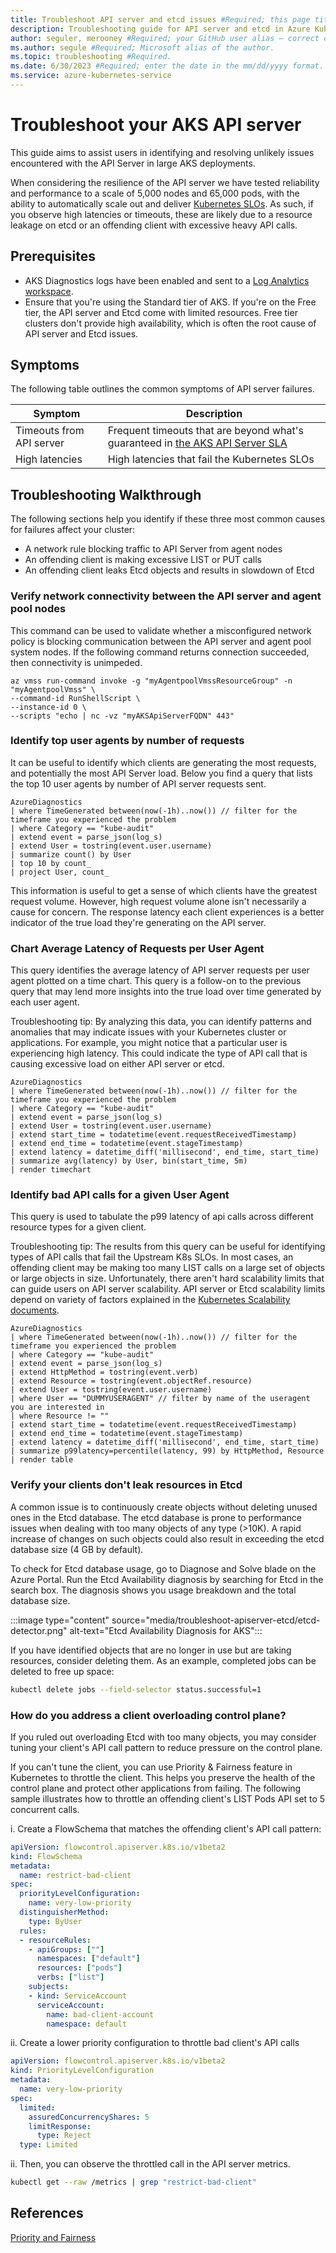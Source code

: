 ```yaml
---
title: Troubleshoot API server and etcd issues #Required; this page title is displayed in search results; Always include the word "troubleshoot" in this line.
description: Troubleshooting guide for API server and etcd in Azure Kubernetes Services #Required; this article description is displayed in search results.
author: seguler, merooney #Required; your GitHub user alias — correct capitalization is needed.
ms.author: segule #Required; Microsoft alias of the author.
ms.topic: troubleshooting #Required.
ms.date: 6/30/2023 #Required; enter the date in the mm/dd/yyyy format.
ms.service: azure-kubernetes-service
---
```



# Troubleshoot your AKS API server

This guide aims to assist users in identifying and resolving unlikely issues encountered with the API Server in large AKS deployments.

When considering the resilience of the API server we have tested reliability and performance to a scale of 5,000 nodes and 65,000 pods, with the ability to automatically scale out and deliver [Kubernetes SLOs][K8s SLOs]. As such, if you observe high latencies or timeouts, these are likely due to a resource leakage on etcd or an offending client with excessive heavy API calls.

## Prerequisites

- AKS Diagnostics logs have been enabled and sent to a [Log Analytics workspace][log-analytics-workspace-overview].
- Ensure that you're using the Standard tier of AKS. If you're on the Free tier, the API server and Etcd come with limited resources. Free tier clusters don't provide high availability, which is often the root cause of API server and Etcd issues. 

## Symptoms

The following table outlines the common symptoms of API server failures.

| Symptom | Description |
|---|---|
| Timeouts from API server | Frequent timeouts that are beyond what's guaranteed in [the AKS API Server SLA][apiserversla] |
| High latencies | High latencies that fail the Kubernetes SLOs |


## Troubleshooting Walkthrough

The following sections help you identify if these three most common causes for failures affect your cluster:
- A network rule blocking traffic to API Server from agent nodes
- An offending client is making excessive LIST or PUT calls
- An offending client leaks Etcd objects and results in slowdown of Etcd

### Verify network connectivity between the API server and agent pool nodes

This command can be used to validate whether a misconfigured network policy is blocking communication between the API server and agent pool system nodes. If the following command returns connection succeeded, then connectivity is unimpeded.

```azurecli
az vmss run-command invoke -g "myAgentpoolVmssResourceGroup" -n "myAgentpoolVmss" \
--command-id RunShellScript \
--instance-id 0 \
--scripts "echo | nc -vz "myAKSApiServerFQDN" 443"
```

### Identify top user agents by number of requests

It can be useful to identify which clients are generating the most requests, and potentially the most API Server load. Below you find a query that lists the top 10 user agents by number of API server requests sent. 

```kusto
AzureDiagnostics
| where TimeGenerated between(now(-1h)..now()) // filter for the timeframe you experienced the problem
| where Category == "kube-audit" 
| extend event = parse_json(log_s) 
| extend User = tostring(event.user.username) 
| summarize count() by User 
| top 10 by count_ 
| project User, count_ 
```

This information is useful to get a sense of which clients have the greatest request volume. However, high request volume alone isn't necessarily a cause for concern. The response latency each client experiences is a better indicator of the true load they're generating on the API server.

### Chart Average Latency of Requests per User Agent

This query identifies the average latency of API server requests per user agent plotted on a time chart. This query is a follow-on to the previous query that may lend more insights into the true load over time generated by each user agent.

Troubleshooting tip: By analyzing this data, you can identify patterns and anomalies that may indicate issues with your Kubernetes cluster or applications. For example, you might notice that a particular user is experiencing high latency. This could indicate the type of API call that is causing excessive load on either API server or etcd.

```kusto
AzureDiagnostics
| where TimeGenerated between(now(-1h)..now()) // filter for the timeframe you experienced the problem
| where Category == "kube-audit" 
| extend event = parse_json(log_s) 
| extend User = tostring(event.user.username)
| extend start_time = todatetime(event.requestReceivedTimestamp)
| extend end_time = todatetime(event.stageTimestamp)
| extend latency = datetime_diff('millisecond', end_time, start_time)
| summarize avg(latency) by User, bin(start_time, 5m) 
| render timechart 
```

### Identify bad API calls for a given User Agent

This query is used to tabulate the p99 latency of api calls across different resource types for a given client.

Troubleshooting tip:  The results from this query can be useful for identifying types of API calls that fail the Upstream K8s SLOs. In most cases, an offending client may be making too many LIST calls on a large set of objects or large objects in size. Unfortunately, there aren't hard scalability limits that can guide users on API server scalability. API server or Etcd scalability limits depend on variety of factors explained in the [Kubernetes Scalability documents](https://github.com/kubernetes/community/blob/master/sig-scalability/configs-and-limits/thresholds.md). 


```kusto
AzureDiagnostics
| where TimeGenerated between(now(-1h)..now()) // filter for the timeframe you experienced the problem
| where Category == "kube-audit" 
| extend event = parse_json(log_s) 
| extend HttpMethod = tostring(event.verb) 
| extend Resource = tostring(event.objectRef.resource) 
| extend User = tostring(event.user.username) 
| where User == "DUMMYUSERAGENT" // filter by name of the useragent you are interested in
| where Resource != ""
| extend start_time = todatetime(event.requestReceivedTimestamp)
| extend end_time = todatetime(event.stageTimestamp)
| extend latency = datetime_diff('millisecond', end_time, start_time)
| summarize p99latency=percentile(latency, 99) by HttpMethod, Resource 
| render table  
```


### Verify your clients don't leak resources in Etcd

A common issue is to continuously create objects without deleting unused ones in the Etcd database. The etcd database is prone to performance issues when dealing with too many objects of any type (>10K). A rapid increase of changes on such objects could also result in exceeding the etcd database size (4 GB by default).

To check for Etcd database usage, go to Diagnose and Solve blade on the Azure Portal. Run the Etcd Availability diagnosis by searching for Etcd in the search box. The diagnosis shows you usage breakdown and the total database size. 


:::image type="content" source="media/troubleshoot-apiserver-etcd/etcd-detector.png" alt-text="Etcd Availability Diagnosis for AKS":::

If you have identified objects that are no longer in use but are taking resources, consider deleting them. As an example, completed jobs can be deleted to free up space:

```bash
kubectl delete jobs --field-selector status.successful=1
```

### How do you address a client overloading control plane?

If you ruled out overloading Etcd with too many objects, you may consider tuning your client's API call pattern to reduce pressure on the control plane. 

If you can't tune the client, you can use Priority & Fairness feature in Kubernetes to throttle the client. This helps you preserve the health of the control plane and protect other applications from failing. The following sample illustrates how to throttle an offending client's LIST Pods API set to 5 concurrent calls.

i. Create a FlowSchema that matches the offending client's API call pattern:

```yaml
apiVersion: flowcontrol.apiserver.k8s.io/v1beta2
kind: FlowSchema
metadata:
  name: restrict-bad-client
spec:
  priorityLevelConfiguration:
    name: very-low-priority
  distinguisherMethod:
    type: ByUser
  rules:
  - resourceRules:
    - apiGroups: [""]
      namespaces: ["default"]
      resources: ["pods"]
      verbs: ["list"]
    subjects:
    - kind: ServiceAccount
      serviceAccount:
        name: bad-client-account
        namespace: default 
```

ii. Create a lower priority configuration to throttle bad client's API calls

```yaml
apiVersion: flowcontrol.apiserver.k8s.io/v1beta2
kind: PriorityLevelConfiguration
metadata:
  name: very-low-priority
spec:
  limited:
    assuredConcurrencyShares: 5
    limitResponse:
      type: Reject
  type: Limited
```

ii. Then, you can observe the throttled call in the API server metrics.

```bash
kubectl get --raw /metrics | grep "restrict-bad-client"
```


## References
[Priority and Fairness][priority-and-fairness]


<!-- LINKS - external -->
[kube-audit-overview]: https://kubernetes.io/docs/tasks/debug/debug-cluster/audit/
[kube-apiserver-overview]: https://kubernetes.io/docs/reference/command-line-tools-reference/kube-apiserver/
[too-many-requests-error-tsg]: https://learn.microsoft.com/troubleshoot/azure/azure-kubernetes/429-too-many-requests-errors
[monitorr-apiserver]: https://github.com/MicrosoftDocs/azure-docs-pr/blob/main/articles/aks/monitor-apiserver.md
[priority-and-fairness]: https://kubernetes.io/docs/concepts/cluster-administration/flow-control/
[K8s SLOs]: https://github.com/kubernetes/community/blob/master/sig-scalability/slos/slos.md

<!-- LINKS - internal -->
[azure-diagnostics-overview]: ../azure-monitor/essentials/diagnostic-settings.md
[log-analytics-workspace-overview]: /azure/aks/monitor-aks
[design-log-analytics-deployment]: ../azure-monitor/logs/design-logs-deployment.md
[create-diagnostic settings]: ../azure-monitor/essentials/diagnostic-settings.md#create-diagnostic-settings
[cost-optimization-azure-monitor]: ../azure-monitor/best-practices-cost.md
[azure-diagnostics-table]: /azure/azure-monitor/reference/tables/azurediagnostics
[container-insights-overview]: ..//azure-monitor/containers/container-insights-overview.md
[apiserversla]: /azure/aks/free-standard-pricing-tiers#uptime-sla-terms-and-conditions